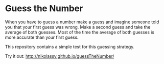 # Guess the Number

When you have to guess a number make a guess and imagine someone told you that your first guess was wrong. Make a second guess and take the average of both guesses. Most of the time the average of both guesses is more accurate than your first guess.

This repository contains a simple test for this guessing strategy.

Try it out: http://nikolassv.github.io/guessTheNumber/

